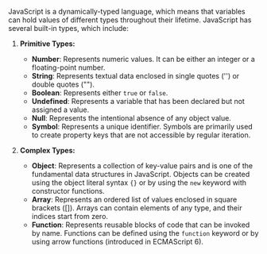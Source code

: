 JavaScript is a dynamically-typed language, which means that variables can hold values of different types throughout their lifetime. JavaScript has several built-in types, which include:

1. **Primitive Types:**
    - **Number**: Represents numeric values. It can be either an integer or a floating-point number.
    - **String**: Represents textual data enclosed in single quotes ('') or double quotes ("").
    - **Boolean**: Represents either `true` or `false`.
    - **Undefined**: Represents a variable that has been declared but not assigned a value.
    - **Null**: Represents the intentional absence of any object value.
    - **Symbol**: Represents a unique identifier. Symbols are primarily used to create property keys that are not accessible by regular iteration.

2. **Complex Types:**
    - **Object**: Represents a collection of key-value pairs and is one of the fundamental data structures in JavaScript. Objects can be created using the object literal syntax `{}` or by using the `new` keyword with constructor functions.
    - **Array**: Represents an ordered list of values enclosed in square brackets ([]). Arrays can contain elements of any type, and their indices start from zero.
    - **Function**: Represents reusable blocks of code that can be invoked by name. Functions can be defined using the `function` keyword or by using arrow functions (introduced in ECMAScript 6).

